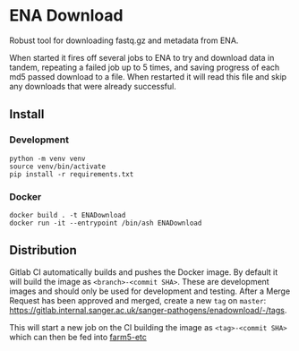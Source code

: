 # ENA Download
Robust tool for downloading fastq.gz and metadata from ENA.

When started it fires off several jobs to ENA to try and download data in tandem, 
repeating a failed job up to 5 times, and saving progress of each md5 passed download 
to a file. When restarted it will read this file and skip any downloads that were already successful.

## Install
### Development
```
python -m venv venv
source venv/bin/activate
pip install -r requirements.txt
```

### Docker
```
docker build . -t ENADownload
docker run -it --entrypoint /bin/ash ENADownload
```

## Distribution
Gitlab CI automatically builds and pushes the Docker image.
By default it will build the image as `<branch>-<commit SHA>`.
These are development images and should only be used for development and testing.
After a Merge Request has been approved and merged, create a new `tag` on `master`: https://gitlab.internal.sanger.ac.uk/sanger-pathogens/enadownload/-/tags.

This will start a new job on the CI building the image as `<tag>-<commit SHA>` which can then be fed into [farm5-etc](https://gitlab.internal.sanger.ac.uk/sanger-pathogens/farm5-etc/-/blob/add-ena-download/software/current/enadownload.yml#L1) 
